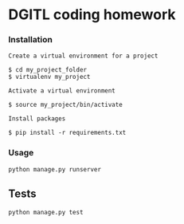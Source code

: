 DGITL coding homework
=====================

### Installation
	
	Create a virtual environment for a project

	$ cd my_project_folder
	$ virtualenv my_project

	Activate a virtual environment

	$ source my_project/bin/activate

	Install packages

    $ pip install -r requirements.txt

### Usage
	
    python manage.py runserver

## Tests
	
	python manage.py test
